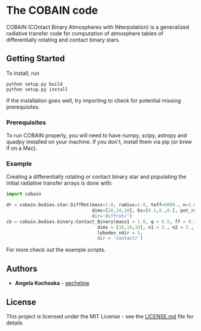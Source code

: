 # The COBAIN code

COBAIN (COntact Binary Atmospheres with INterpolation) is a generalized radiative transfer code for computation of atmosphere tables of differentially rotating and contact binary stars.

## Getting Started

To install, run
```commandline
python setup.py build
python setup.py install
```
If the installation goes well, try importing to check for potential missing prerequisites.

### Prerequisites

To run COBAIN properly, you will need to have numpy, scipy, astropy and quadpy installed on your machine. If you don't, install them via pip (or brew if on a Mac).


### Example

Creating a differentially rotating or contact binary star and populating the initial radiative transfer arrays is done with:
```python
import cobain

dr = cobain.bodies.star.DiffRot(mass=1.0, radius=1.0, teff=6000., n=3.0, 
                                dims=[10,10,10], bs=[0.1,0.,0.], pot_range=0.01, lebedev_ndir=5,
                                dir='diffrot/')
cb = cobain.bodies.binary.Contact_Binary(mass1 = 1.0, q = 0.5, ff = 0.1, pot_range = 0.01,
                                  dims = [10,10,10], n1 = 3., n2 = 3.,
                                  lebedev_ndir = 5,
                                  dir = 'contact/')
```
For more check out the example scripts.
## Authors

* **Angela Kochoska** - [gecheline](https://github.com/gecheline)

## License

This project is licensed under the MIT License - see the [LICENSE.md](LICENSE.md) file for details


